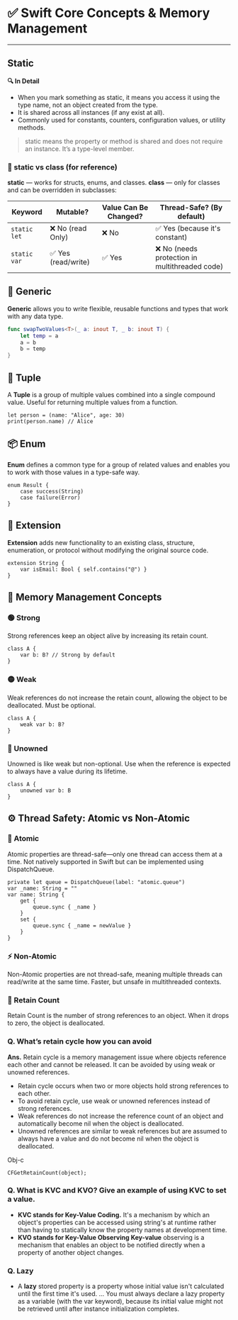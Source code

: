 # ✅ Swift Core Concepts & Memory Management

---
## Static 
**🔍 In Detail**
- When you mark something as static, it means you access it using the type name, not an object created from the type.
- It is shared across all instances (if any exist at all).
- Commonly used for constants, counters, configuration values, or utility methods.
  
> static means the property or method is shared and does not require an instance. It’s a type-level member.

### 📌 static vs class (for reference)
**static** — works for structs, enums, and classes.
**class** — only for classes and can be overridden in subclasses:

| Keyword      | Mutable?             | Value Can Be Changed? | Thread-Safe? (By default)                        |
| ------------ | ---------------------| --------------------- | ---------------------------------------------    |
| `static let` | ❌ No   (read Only)  | ❌ No                | ✅ Yes (because it's constant)                   |
| `static var` | ✅ Yes  (read/write) | ✅ Yes               | ❌ No (needs protection in multithreaded code)   |




## 🔁 Generic
**Generic** allows you to write flexible, reusable functions and types that work with any data type.

```swift
func swapTwoValues<T>(_ a: inout T, _ b: inout T) {
    let temp = a
    a = b
    b = temp
}
```

## 🧺 Tuple

A **Tuple** is a group of multiple values combined into a single compound value. Useful for returning multiple values from a function.

```
let person = (name: "Alice", age: 30)
print(person.name) // Alice

```

## 📦 Enum

**Enum** defines a common type for a group of related values and enables you to work with those values in a type-safe way.
```
enum Result {
    case success(String)
    case failure(Error)
}

```


## 🧩 Extension

**Extension** adds new functionality to an existing class, structure, enumeration, or protocol without modifying the original source code.
```
extension String {
    var isEmail: Bool { self.contains("@") }
}

```

## 🧠 Memory Management Concepts

### 🟢 Strong

Strong references keep an object alive by increasing its retain count.
```
class A {
    var b: B? // Strong by default
}
```
### 🟡 Weak

Weak references do not increase the retain count, allowing the object to be deallocated. Must be optional.

```
class A {
    weak var b: B?
}

```

### 🔴 Unowned

Unowned is like weak but non-optional. Use when the reference is expected to always have a value during its lifetime.

```
class A {
    unowned var b: B
}

```

## ⚙️ Thread Safety: Atomic vs Non-Atomic

### 🧷 Atomic

Atomic properties are thread-safe—only one thread can access them at a time. Not natively supported in Swift but can be implemented using DispatchQueue.

```
private let queue = DispatchQueue(label: "atomic.queue")
var _name: String = ""
var name: String {
    get {
        queue.sync { _name }
    }
    set {
        queue.sync { _name = newValue }
    }
}

```


### ⚡ Non-Atomic

Non-Atomic properties are not thread-safe, meaning multiple threads can read/write at the same time. Faster, but unsafe in multithreaded contexts.


### 🧮 Retain Count

Retain Count is the number of strong references to an object. When it drops to zero, the object is deallocated.
### Q. What’s retain cycle how you can avoid
**Ans.** Retain cycle is a memory management issue where objects reference each other and cannot be released. It can be avoided by using weak or unowned references.
- Retain cycle occurs when two or more objects hold strong references to each other.
- To avoid retain cycle, use weak or unowned references instead of strong references.
- Weak references do not increase the reference count of an object and automatically become nil when the object is deallocated.
- Unowned references are similar to weak references but are assumed to always have a value and do not become nil when the object is deallocated.

Obj-c 
```
CFGetRetainCount(object);
```

### Q. What is KVC and KVO? Give an example of using KVC to set a value.
- **KVC stands for Key-Value Coding.** It's a mechanism by which an object's properties can be accessed using string's at runtime rather than having to statically know the property names at development time. 
- **KVO stands for Key-Value Observing Key-value** observing is a mechanism that enables an object to be notified directly when a property of another object changes.

### Q. Lazy 
- A **lazy** stored property is a property whose initial value isn't calculated until the first time it's used. ... You must always declare a lazy property as a variable (with the var keyword), because its initial value might not be retrieved until after instance initialization completes.

